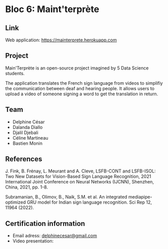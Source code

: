 # Bloc 6: Maint'terprète

## Link
Web application: https://mainterprete.herokuapp.com

## Project

Main'Terprète is an open-source project imagined by 5 Data Science students.

The application translates the French sign language from videos to simplifiy the communication between deaf and hearing people. It allows users to upload a video of someone signing a word to get the translation in return.

## Team
 * Delphine César
 * Dalanda Diallo
 * Djalil Djebali
 * Céline Martineau
 * Bastien Monin

## References

J. Fink, B. Frénay, L. Meurant and A. Cleve, LSFB-CONT and LSFB-ISOL: Two New Datasets for Vision-Based Sign Language Recognition, 2021 International Joint Conference on Neural Networks (IJCNN), Shenzhen, China, 2021, pp. 1-8.

Subramanian, B., Olimov, B., Naik, S.M. et al. An integrated mediapipe-optimized GRU model for Indian sign language recognition. Sci Rep 12, 11964 (2022).


## Certification information
* Email adress: delphinecesar@gmail.com
* Video presentation:
